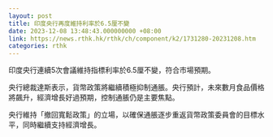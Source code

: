 ```yaml
---
layout: post
title: 印度央行再度維持利率於6.5厘不變
date: 2023-12-08 13:48:43.000000000 +08:00
link: https://news.rthk.hk/rthk/ch/component/k2/1731280-20231208.htm
categories: rthk
---
```


印度央行連續5次會議維持指標利率於6.5厘不變，符合市場預期。

央行總裁達斯表示，貨幣政策將繼續積極抑制通脹。央行預計，未來數月食品價格將飆升，經濟增長好過預期，控制通脹仍是主要焦點。

央行維持「撤回寬鬆政策」的立場，以確保通脹逐步重返貨幣政策委員會的目標水平，同時繼續支持經濟增長。

